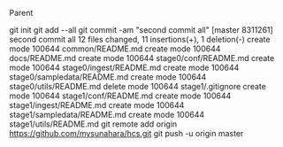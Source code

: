 Parent 

git init
git add --all
git commit -am "second commit all"
[master 8311261] second commit all
 12 files changed, 11 insertions(+), 1 deletion(-)
 create mode 100644 common/README.md
 create mode 100644 docs/README.md
 create mode 100644 stage0/conf/README.md
 create mode 100644 stage0/ingest/README.md
 create mode 100644 stage0/sampledata/README.md
 create mode 100644 stage0/utils/README.md
 delete mode 100644 stage1/.gitignore
 create mode 100644 stage1/conf/README.md
 create mode 100644 stage1/ingest/README.md
 create mode 100644 stage1/sampledata/README.md
 create mode 100644 stage1/utils/README.md
git remote add origin https://github.com/mysunahara/hcs.git
git push -u origin master
